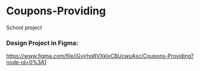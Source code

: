 # Coupons-Providing
School project

### Design Project in Figma:
https://www.figma.com/file/iGvjrhq8VXkIxCBUcwuAsc/Coupons-Providing?node-id=0%3A1
